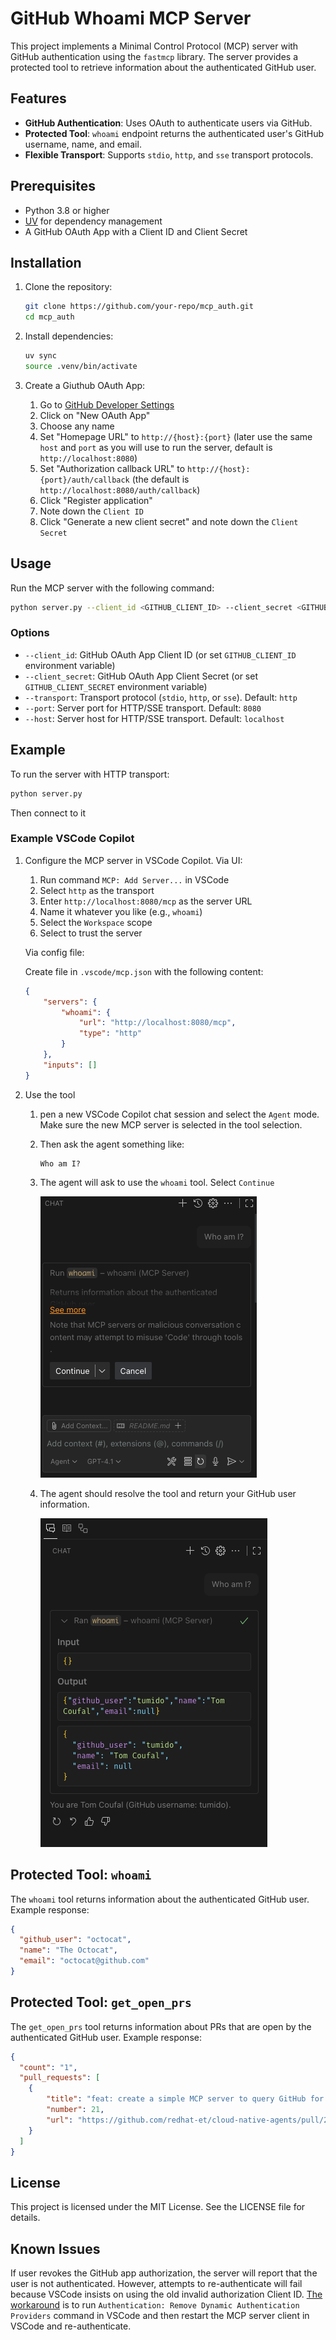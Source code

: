 # GitHub Whoami MCP Server

This project implements a Minimal Control Protocol (MCP) server with GitHub authentication using the `fastmcp` library. The server provides a protected tool to retrieve information about the authenticated GitHub user.

## Features

- **GitHub Authentication**: Uses OAuth to authenticate users via GitHub.
- **Protected Tool**: `whoami` endpoint returns the authenticated user's GitHub username, name, and email.
- **Flexible Transport**: Supports `stdio`, `http`, and `sse` transport protocols.

## Prerequisites

- Python 3.8 or higher
- [UV](https://docs.astral.sh/uv/) for dependency management
- A GitHub OAuth App with a Client ID and Client Secret

## Installation

1. Clone the repository:
    ```bash
    git clone https://github.com/your-repo/mcp_auth.git
    cd mcp_auth
    ```

2. Install dependencies:
    ```bash
    uv sync
    source .venv/bin/activate
    ```
3. Create a Giuthub OAuth App:
    1. Go to [GitHub Developer Settings](https://github.com/settings/developers)
    2. Click on "New OAuth App"
    3. Choose any name
    4. Set "Homepage URL" to `http://{host}:{port}` (later use the same `host` and `port` as you will use to run the server, default is `http://localhost:8080`)
    5. Set "Authorization callback URL" to `http://{host}:{port}/auth/callback` (the default is `http://localhost:8080/auth/callback`)
    6. Click "Register application"
    7. Note down the `Client ID`
    8. Click "Generate a new client secret" and note down the `Client Secret`

## Usage

Run the MCP server with the following command:

```bash
python server.py --client_id <GITHUB_CLIENT_ID> --client_secret <GITHUB_CLIENT_SECRET>
```

### Options

- `--client_id`: GitHub OAuth App Client ID (or set `GITHUB_CLIENT_ID` environment variable)
- `--client_secret`: GitHub OAuth App Client Secret (or set `GITHUB_CLIENT_SECRET` environment variable)
- `--transport`: Transport protocol (`stdio`, `http`, or `sse`). Default: `http`
- `--port`: Server port for HTTP/SSE transport. Default: `8080`
- `--host`: Server host for HTTP/SSE transport. Default: `localhost`

## Example

To run the server with HTTP transport:

```bash
python server.py
```

Then connect to it

### Example VSCode Copilot

1. Configure the MCP server in VSCode Copilot.
    Via UI:

    1. Run command `MCP: Add Server...` in VSCode
    2. Select `http` as the transport
    3. Enter `http://localhost:8080/mcp` as the server URL
    4. Name it whatever you like (e.g., `whoami`)
    5. Select the `Workspace` scope
    6. Select to trust the server

    Via config file:

    Create file in `.vscode/mcp.json` with the following content:
    ```json
    {
        "servers": {
            "whoami": {
                "url": "http://localhost:8080/mcp",
                "type": "http"
            }
        },
        "inputs": []
    }
    ```

2. Use the tool
    1. pen a new VSCode Copilot chat session and select the `Agent` mode. Make sure the new MCP server is selected in the tool selection.

    2. Then ask the agent something like:

        ```
        Who am I?
        ```
    3. The agent will ask to use the `whoami` tool. Select `Continue`

        ![](./screenshots/ask_to_run_tool.png)

    4. The agent should resolve the tool and return your GitHub user information.

        ![](./screenshots/response.png)


## Protected Tool: `whoami`

The `whoami` tool returns information about the authenticated GitHub user. Example response:

```json
{
  "github_user": "octocat",
  "name": "The Octocat",
  "email": "octocat@github.com"
}
```


## Protected Tool: `get_open_prs`

The `get_open_prs` tool returns information about PRs that are open by the authenticated GitHub user. Example response:

```json
{
  "count": "1",
  "pull_requests": [
    {
        "title": "feat: create a simple MCP server to query GitHub for identity",
        "number": 21,
        "url": "https://github.com/redhat-et/cloud-native-agents/pull/21"
    }
  ]
}
```

## License

This project is licensed under the MIT License. See the LICENSE file for details.


## Known Issues

If user revokes the GitHub app authorization, the server will report that the user is not authenticated. However, attempts to re-authenticate will fail because VSCode insists on using the old invalid authorization Client ID. [The workaround](https://github.com/microsoft/vscode/issues/250960) is to run `Authentication: Remove Dynamic Authentication Providers` command in VSCode and then restart the MCP server client in VSCode and re-authenticate.
